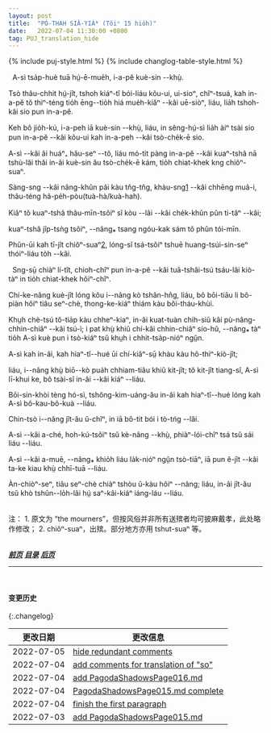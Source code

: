 ```yaml
---
layout: post
title:  "PÓ-THAH SIÂ-YIÁᴺ (Tŏiⁿ 15 hio̍h)"
date:   2022-07-04 11:30:00 +0800
tag: PUJ_translation_hide
---
```


{% include puj-style.html %}
{% include changlog-table-style.html %}


<!-- When Four was ten years old, his father died. -->
&nbsp;&nbsp;A-sì tsa̍p-huè tuā hṳ́-ē-mue̍h, i-a-pĕ kuè-sin &#x002D;&#x002D;khṳ̀.
<!-- On the seventh day thereafter, the sons bought paper clothing, trunks, and paper money, images of all the articles which he was supposed to require in the spirit-world, and burned them for his benefit. -->
Tsò thâu-chhit hṳ́-jît, tshoh kiáⁿ-tĭ bói-liáu kôu-ui, ui-sioⁿ, chîⁿ-tsuá, kah in-a-pĕ tŏ thiⁿ-téng tio̍h ēng&#x002D;&#x002D;tio̍h hiá mue̍h-kiăⁿ &#x002D;&#x002D;kâi uē-siòⁿ, liáu, lia̍h tshoh-kâi sio pun in-a-pĕ.
<!-- Not long after, an uncle also died, and they took the opportunity to send their father an additional quantity of clothing, burning it with their uncle's outfit. -->
Keh bô jio̍h-kú, i-a-peh iā kuè-sin &#x002D;&#x002D;khṳ̀, liáu, in sêng-hṳ́-sì lia̍h àiⁿ tsài sio pun in-a-pĕ &#x002D;&#x002D;kâi kôu-ui kah in-a-peh &#x002D;&#x002D;kâi tsò-che̍k-ē sio.
<!-- As Four's mother was still young, they did not keep the father's coffin in the house till she died and could be buried with him, but carried it at once to the hills. -->
A-sì &#x002D;&#x002D;kâi âi huáⁿ₊ hău-seⁿ &#x002D;&#x002D;tŏ, liáu mó-tit pàng in-a-pĕ &#x002D;&#x002D;kâi kuaⁿ-tshâ nā tshù-lăi thăi in-âi kuè-sin ău tsò-che̍k-ē kám, tio̍h chiat-khek kng chiŏⁿ-suaⁿ.
<!-- A long procession followed it, the mourners being dressed in sack-cloth, with white threads braided in their hair. -->
Sàng-sng &#x002D;&#x002D;kâi nâng-khûn pâi kàu tn̂g-tn̂g, khàu-sng<a href="#note_1" class="note">1</a> &#x002D;&#x002D;kâi chhēng muâ-i, thâu-téng hâ-pe̍h-pòu(tuà-hà/kuà-hah).
<!-- A hired band of musicians, blowing horns, preceded the coffin; -->
Kiâⁿ tŏ kuaⁿ-tshâ thâu-mīn-tsôiⁿ sĭ kòu &#x002D;&#x002D;lâi &#x002D;&#x002D;kâi che̍k-khûn pûn ti-tâⁿ &#x002D;&#x002D;kâi;
<!-- and beans, peas, and grain were thrown into the grave, before the coffin was lowered. -->
kuaⁿ-tshâ jîp-tsǹg tsôiⁿ, &#x002D;&#x002D;nâng⁎ tsang ngóu-kak sám tŏ phûn tói-mīn.
<!-- The place for the grave, and the day for the funeral, had been previously selected by a wizard, who was supposed to be able to discover what was lucky in such matters. -->
Phûn-ūi kah tī-jît chiŏⁿ-suaⁿ<a href="#note_2" class="note">2</a>, lóng-sĭ tsá-tsôiⁿ tshuē huang-tsúi-sin-seⁿ thóiⁿ-liáu to̍h &#x002D;&#x002D;kâi.

<!-- Shortly after this, a great man, from whom the father had borrowed money, came and demanded immediate payment. -->
&nbsp;&nbsp;Sng-sṳ̄ chiàⁿ lí-tît, chioh-chîⁿ pun in-a-pĕ &#x002D;&#x002D;kâi tuā-tshâi-tsú tsáu-lâi kiò-tàⁿ in tio̍h chiat-khek hôiⁿ-chîⁿ.
<!-- The family were in great distress, not having the means to pay the debt without selling the land on which their support depended. -->
Chí-ke-nâng kuè-jît lóng kŏu i&#x002D;&#x002D;nâng kò tshân-hn̂g, liáu, bô bōi-tiāu li bô-piàn hôiⁿ tiâu seⁿ-chè, thong-ke-kiáⁿ thiám kàu bŏi-tháu-khùi.
<!-- After much trouble, and many threats from the creditor, the mother decided to accept the offer of a rich relative to whom she had applied for help, and for a sum amounting to nearly twenty pounds let him have Number Four for his own son. -->
Khṳh chè-tsú tô-tia̍p kàu chheⁿ-kiaⁿ, in-âi kuat-tuàn chih-siŭ kâi pù-nâng-chhin-chiâⁿ &#x002D;&#x002D;kâi tsú-ì; i pat khṳ̀ khiû chí-kâi chhin-chiâⁿ sio-hŭ, &#x002D;&#x002D;nâng⁎ tàⁿ tio̍h A-sì kuè pun i tsò-kiáⁿ tsŭ khṳh i chhit-tsa̍p-nióⁿ ngṳ̂n.
<!-- Four and his mother and brothers all cried over it; -->
A-sì kah in-âi, kah hiaⁿ-tĭ&#x002D;&#x002D;hué ūi chí-kiăⁿ-sṳ̄ khàu kàu hô-thiⁿ-kiò-jît;
<!-- but on what was found to be a fortunate day by casting lots in the temple, he went away, to be his mother's child no more. -->
liáu, i&#x002D;&#x002D;nâng khṳ̀ biō&#x002D;&#x002D;kò pua̍h chhiam-tiâu khiû kit-jît; tŏ kit-jît tiang-sî, A-sì lī-khui ke, bô tsài-sĭ in-âi &#x002D;&#x002D;kâi kiáⁿ &#x002D;&#x002D;liáu.
<!-- Papers of legal sale were made out, and his mother and brothers bound themselves never to make any claims of relationship upon him. -->
Bōi-sin-khòi tèng hó-sì, tshông-kim-uáng-ău in-âi kah hiaⁿ-tĭ&#x002D;&#x002D;hué lóng kah A-sì bô-kau-bô-kuà &#x002D;&#x002D;liáu.
<!-- Even if they became rich, they could never offer to buy him back again. -->
Chin-tsò i&#x002D;&#x002D;nâng jît-ău ŭ-chîⁿ, in iā bô-tit bói i tò-tńg &#x002D;&#x002D;lâi.
<!-- His elder sister had been married long before, and the betrothal money spent. -->
A-sì &#x002D;&#x002D;kâi a-ché, hoh-kú-tsôiⁿ tsŭ kè-nâng &#x002D;&#x002D;khṳ̀, phiàⁿ-lói-chîⁿ tsá tsŭ sái liáu &#x002D;&#x002D;liáu.
<!-- His younger sister was then betrothed for two pounds, and went at once to be brought up by the mother of her future husband. -->
A-sì &#x002D;&#x002D;kâi a-muē, &#x002D;&#x002D;nâng⁎ khio̍h liáu la̍k-nióⁿ ngṳ̂n tsò-tiāⁿ, iā pun ĕ-jît &#x002D;&#x002D;kâi ta-ke kiau khṳ̀ chhī-tuā &#x002D;&#x002D;liáu.
<!-- So the money due to the hard creditor was made up, and the mother had three boys left to support her in old age. -->
Àn-chiòⁿ-seⁿ, tiâu seⁿ-chè chiàⁿ tshòu ŭ-kàu hôiⁿ &#x002D;&#x002D;nâng; liáu, in-âi jît-ău tsŭ khò tshûn&#x002D;&#x002D;lo̍h-lâi hṳ́ saⁿ-kâi-kiáⁿ iáng-láu &#x002D;&#x002D;liáu. 
<br>

<br>
注：
1. <span id="note_1">原文为 “the mourners”，但按风俗并非所有送殡者均可披麻戴孝，此处略作修改；</span>
2. <span id="note_2">chiŏⁿ-suaⁿ，出殡。部分地方亦用 tshut-suaⁿ 等。</span>
<!-- 过多提及与后续翻译统一表达方式无关者，累牍却无意义，后续篇章将尽量减少注解此类 -->
<!-- 3. <span id="note_3">àn-chiòⁿ-seⁿ，就这样。译者处常变化为 àiⁿ-jiò-seⁿ（语义同时变化为 居然这样），部分地方变化为 àn[g]-ne 等。</span> -->
<br>


<br>

***[前页](PagodaShadowsPage014.html)***
***[目录](PagodaShadowsPreface.html#ma̍k-lo̍k)***
***[后页](PagodaShadowsPage016.html)***


---
<br>

#### 变更历史

{:.changelog}

| 更改日期 | 更改信息 |
| --- | --- |
| 2022-07-05 | <a href="https://github.com/DonAnthonyLee/DonAnthonyLee.github.io/commit/609c08456e2078dbca545e52ab1483d594ef77d3" target="_blank">hide redundant comments</a> |
| 2022-07-04 | <a href="https://github.com/DonAnthonyLee/DonAnthonyLee.github.io/commit/a6c261e0bbf5be64fa69c8e2bf2f91ebe7beb131" target="_blank">add comments for translation of "so"</a> |
| 2022-07-04 | <a href="https://github.com/DonAnthonyLee/DonAnthonyLee.github.io/commit/57f1991218ffc97e21ef2d396cb7787b7fd8f182" target="_blank">add PagodaShadowsPage016.md</a> |
| 2022-07-04 | <a href="https://github.com/DonAnthonyLee/DonAnthonyLee.github.io/commit/dee2e80643a4a00f2a1e87d14ab4e935795fca1f" target="_blank">PagodaShadowsPage015.md complete</a> |
| 2022-07-04 | <a href="https://github.com/DonAnthonyLee/DonAnthonyLee.github.io/commit/748f4cc5ee832f5d31f142b6896b48bce73d1e2d" target="_blank">finish the first paragraph</a> |
| 2022-07-03 | <a href="https://github.com/DonAnthonyLee/DonAnthonyLee.github.io/commit/3c7dcffcff9c9a3f291608032caa9ccd9e12bf15" target="_blank">add PagodaShadowsPage015.md</a> |
